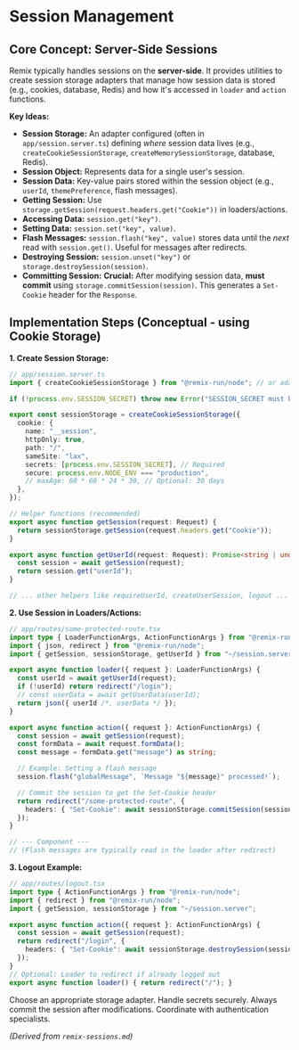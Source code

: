 # Session Management

## Core Concept: Server-Side Sessions

Remix typically handles sessions on the **server-side**. It provides utilities to create session storage adapters that manage how session data is stored (e.g., cookies, database, Redis) and how it's accessed in `loader` and `action` functions.

**Key Ideas:**

*   **Session Storage:** An adapter configured (often in `app/session.server.ts`) defining *where* session data lives (e.g., `createCookieSessionStorage`, `createMemorySessionStorage`, database, Redis).
*   **Session Object:** Represents data for a single user's session.
*   **Session Data:** Key-value pairs stored within the session object (e.g., `userId`, `themePreference`, flash messages).
*   **Getting Session:** Use `storage.getSession(request.headers.get("Cookie"))` in loaders/actions.
*   **Accessing Data:** `session.get("key")`.
*   **Setting Data:** `session.set("key", value)`.
*   **Flash Messages:** `session.flash("key", value)` stores data until the *next* read with `session.get()`. Useful for messages after redirects.
*   **Destroying Session:** `session.unset("key")` or `storage.destroySession(session)`.
*   **Committing Session:** **Crucial:** After modifying session data, **must commit** using `storage.commitSession(session)`. This generates a `Set-Cookie` header for the `Response`.

## Implementation Steps (Conceptual - using Cookie Storage)

**1. Create Session Storage:**

```typescript
// app/session.server.ts
import { createCookieSessionStorage } from "@remix-run/node"; // or adapter

if (!process.env.SESSION_SECRET) throw new Error("SESSION_SECRET must be set");

export const sessionStorage = createCookieSessionStorage({
  cookie: {
    name: "__session",
    httpOnly: true,
    path: "/",
    sameSite: "lax",
    secrets: [process.env.SESSION_SECRET], // Required
    secure: process.env.NODE_ENV === "production",
    // maxAge: 60 * 60 * 24 * 30, // Optional: 30 days
  },
});

// Helper functions (recommended)
export async function getSession(request: Request) {
  return sessionStorage.getSession(request.headers.get("Cookie"));
}

export async function getUserId(request: Request): Promise<string | undefined> {
  const session = await getSession(request);
  return session.get("userId");
}

// ... other helpers like requireUserId, createUserSession, logout ...
```

**2. Use Session in Loaders/Actions:**

```typescript
// app/routes/some-protected-route.tsx
import type { LoaderFunctionArgs, ActionFunctionArgs } from "@remix-run/node";
import { json, redirect } from "@remix-run/node";
import { getSession, sessionStorage, getUserId } from "~/session.server";

export async function loader({ request }: LoaderFunctionArgs) {
  const userId = await getUserId(request);
  if (!userId) return redirect("/login");
  // const userData = await getUserData(userId);
  return json({ userId /*, userData */ });
}

export async function action({ request }: ActionFunctionArgs) {
  const session = await getSession(request);
  const formData = await request.formData();
  const message = formData.get("message") as string;

  // Example: Setting a flash message
  session.flash("globalMessage", `Message "${message}" processed!`);

  // Commit the session to get the Set-Cookie header
  return redirect("/some-protected-route", {
    headers: { "Set-Cookie": await sessionStorage.commitSession(session) },
  });
}

// --- Component ---
// (Flash messages are typically read in the loader after redirect)
```

**3. Logout Example:**

```typescript
// app/routes/logout.tsx
import type { ActionFunctionArgs } from "@remix-run/node";
import { redirect } from "@remix-run/node";
import { getSession, sessionStorage } from "~/session.server";

export async function action({ request }: ActionFunctionArgs) {
  const session = await getSession(request);
  return redirect("/login", {
    headers: { "Set-Cookie": await sessionStorage.destroySession(session) },
  });
}
// Optional: Loader to redirect if already logged out
export async function loader() { return redirect("/"); }
```

Choose an appropriate storage adapter. Handle secrets securely. Always commit the session after modifications. Coordinate with authentication specialists.

*(Derived from `remix-sessions.md`)*